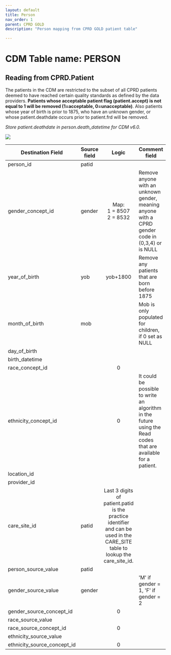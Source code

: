 ```yaml
---
layout: default
title: Person
nav_order: 1
parent: CPRD GOLD
description: "Person mapping from CPRD GOLD patient table"

---
```


# CDM Table name: PERSON

## Reading from CPRD.Patient

The patients in the CDM are restricted to the subset of all CPRD patients deemed to have reached certain quality standards as defined by the data providers. **Patients whose acceptable patient flag (patient.accept) is not equal to 1 will be removed (1=acceptable, 0=unacceptable)**. Also patients whose year of birth is prior to 1875, who have an unknown gender, or whose patient.deathdate occurs prior to patient.frd will be removed.

*Store patient.deathdate in person.death_datetime for CDM v6.0.*


![](images/image2.png)

| Destination Field | Source field | Logic | Comment field |
| --- | --- | :---: | --- |
| person_id | patid |  |  |
| gender_concept_id | gender | Map:<br> 1 = 8507<br>2 = 8532  | Remove anyone with an unknown gender, meaning anyone with a CPRD gender code in (0,3,4) or is NULL |
| year_of_birth | yob | yob+1800 | Remove any patients that are born before 1875 |
| month_of_birth | mob |  | Mob is only populated for children, if 0 set as NULL |
| day_of_birth |  |  |  |
| birth_datetime |  |  |  |
| race_concept_id |  | 0 |  |
| ethnicity_concept_id |  | 0 |  It could be possible to write an algorithm in the future using the Read codes that are available for a patient. |
| location_id |  |  |  |
| provider_id |  |  |  |
| care_site_id | patid | Last 3 digits of patient.patid is the practice identifier and can be used in the CARE_SITE table to lookup the care_site_id. |  |
| person_source_value | patid |  |  |
| gender_source_value | gender |  | 'M' if gender = 1, 'F' if gender = 2 |
| gender_source_concept_id |  | 0 |  |
| race_source_value |  |  |  |
| race_source_concept_id |  | 0 |  |
| ethnicity_source_value |  |  |  |
| ethnicity_source_concept_id |  | 0 |  |
